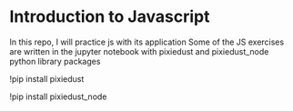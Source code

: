 # Introduction to Javascript

In this repo, I will practice js with its application
Some of the JS exercises are written in the jupyter notebook with pixiedust and pixiedust_node python library packages

!pip install pixiedust

!pip install pixiedust_node